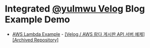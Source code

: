 # Integrated [@yulmwu Velog](https://velog.io/@yulmwu) Blog Example Demo

- [AWS Lambda Example](./aws-lambda-example) - [[Velog / AWS 람다 게시판 API 서버 예제]](https://velog.io/@yulmwu/aws-serverless) [[Archived Repository]](https://github.com/eocndp/aws-lambda-example)

